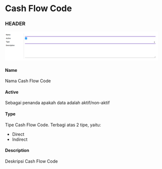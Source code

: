 # Cash Flow Code

### <a name="bagian-header">HEADER</a>

![](../img/cash-flow-code/form.png)

#### <a name="field-name">Name</a>

Nama Cash Flow Code

#### <a name="field-active">Active</a>

Sebagai penanda apakah data adalah aktif/non-aktif

#### <a name="field-type">Type</a>

Tipe Cash Flow Code. Terbagi atas 2 tipe, yaitu:<br />
* Direct
* Indirect

#### <a name="field-description">Description</a>

Deskripsi Cash Flow Code
